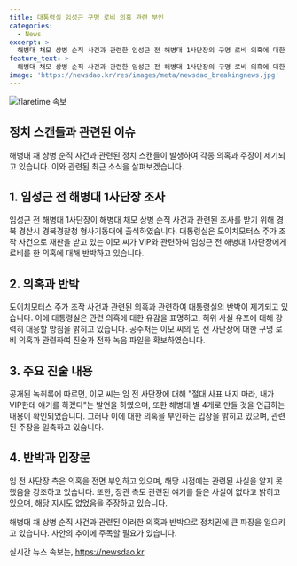 ```yaml
---
title: 대통령실 임성근 구명 로비 의혹 관련 부인
categories:
  - News
excerpt: >
  해병대 채모 상병 순직 사건과 관련한 임성근 전 해병대 1사단장의 구명 로비 의혹에 대한 조사가 진행 중이다. 대통령실은 도이치모터스 주가 조작 사건으로 재판 중인 이모 씨가 임 전 사단장을 구명했다는 의혹을 부인했으며, 고위공직자범죄수사처는 이 씨의 진술과 전화 녹음 파일 확보에 주목하고 있다. 그러나 임 전 사단장 측은 해당 의혹을 부인하며, 관련된 통화나 만남이 없었음을 강조했다. 이에 대해 공수처는 이 전 장관에게 구명을 지시한 증거가 없다고 밝혔다. (150자)
feature_text: >
  해병대 채모 상병 순직 사건과 관련한 임성근 전 해병대 1사단장의 구명 로비 의혹에 대한 조사가 진행 중이다. 대통령실은 도이치모터스 주가 조작 사건으로 재판 중인 이모 씨가 임 전 사단장을 구명했다는 의혹을 부인했으며, 고위공직자범죄수사처는 이 씨의 진술과 전화 녹음 파일 확보에 주목하고 있다. 그러나 임 전 사단장 측은 해당 의혹을 부인하며, 관련된 통화나 만남이 없었음을 강조했다. 이에 대해 공수처는 이 전 장관에게 구명을 지시한 증거가 없다고 밝혔다. (150자)
image: 'https://newsdao.kr/res/images/meta/newsdao_breakingnews.jpg'
---
```


<p><img src="https://newsdao.kr/res/images/meta/newsdao_breakingnews.jpg" alt="flaretime 속보" /></p>

<h2>정치 스캔들과 관련된 이슈</h2>

<p data-ke-size="size16">해병대 채 상병 순직 사건과 관련된 정치 스캔들이 발생하여 각종 의혹과 주장이 제기되고 있습니다. 이와 관련된 최근 소식을 살펴보겠습니다.</p>

<h2 data-ke-size="size26">1. 임성근 전 해병대 1사단장 조사</h2>

<p data-ke-size="size16">임성근 전 해병대 1사단장이 해병대 채모 상병 순직 사건과 관련된 조사를 받기 위해 경북 경산시 경북경찰청 형사기동대에 출석하였습니다. 대통령실은 도이치모터스 주가 조작 사건으로 재판을 받고 있는 이모 씨가 VIP와 관련하여 임성근 전 해병대 1사단장에게 로비를 한 의혹에 대해 반박하고 있습니다.</p>

<h2 data-ke-size="size26">2. 의혹과 반박</h2>

<p data-ke-size="size16">도이치모터스 주가 조작 사건과 관련된 의혹과 관련하여 대통령실의 반박이 제기되고 있습니다. 이에 대통령실은 관련 의혹에 대한 유감을 표명하고, 허위 사실 유포에 대해 강력히 대응할 방침을 밝히고 있습니다. 공수처는 이모 씨의 임 전 사단장에 대한 구명 로비 의혹과 관련하여 진술과 전화 녹음 파일을 확보하였습니다.</p>

<h2 data-ke-size="size26">3. 주요 진술 내용</h2>

<p data-ke-size="size16">공개된 녹취록에 따르면, 이모 씨는 임 전 사단장에 대해 "절대 사표 내지 마라, 내가 VIP한테 얘기를 하겠다"는 발언을 하였으며, 또한 해병대 별 4개로 만들 것을 언급하는 내용이 확인되었습니다. 그러나 이에 대한 의혹을 부인하는 입장을 밝히고 있으며, 관련된 주장을 일축하고 있습니다.</p>

<h2 data-ke-size="size26">4. 반박과 입장문</h2>

<p data-ke-size="size16">임 전 사단장 측은 의혹을 전면 부인하고 있으며, 해당 시점에는 관련된 사실을 알지 못했음을 강조하고 있습니다. 또한, 장관 측도 관련된 얘기를 들은 사실이 없다고 밝히고 있으며, 해당 지시도 없었음을 주장하고 있습니다.</p>

<p data-ke-size="size16">해병대 채 상병 순직 사건과 관련된 이러한 의혹과 반박으로 정치권에 큰 파장을 일으키고 있습니다. 사안의 추이에 주목할 필요가 있습니다.</p>
실시간 뉴스 속보는, <a href="https://newsdao.kr" rel="dofollow">https://newsdao.kr</a>


